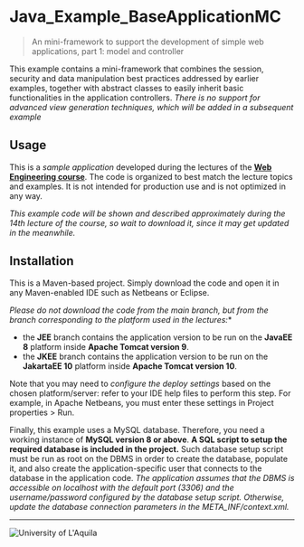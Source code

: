 # Java_Example_BaseApplicationMC
> An mini-framework to support the development of simple web applications, part 1: model and controller

This example contains a mini-framework that combines the session, security 
and data manipulation best practices addressed by earlier examples, together with
abstract classes to easily inherit basic functionalities in the application controllers.
*There is no support for advanced view generation techniques, which will be added in
a subsequent example*


## Usage

This is a *sample application* developed during the lectures of the  [**Web Engineering course**](https://webengineering-univaq.github.io). 
The code is organized to best match the lecture topics and examples. It is not intended for production use and is not optimized in any way. 

*This example code will be shown and described approximately during the 14th lecture of the course, so wait to download it, since it may get updated in the meanwhile.*

## Installation

This is a Maven-based project. Simply download the code and open it in any Maven-enabled IDE such as Netbeans or Eclipse. 

*Please do not download the code from the main branch, but from the branch corresponding to the platform used in the lectures:**
- the **JEE** branch contains the application version to be run on the **JavaEE 8** platform inside **Apache Tomcat version 9**. 
- the **JKEE** branch contains the application version to be run on the **JakartaEE 10** platform inside **Apache Tomcat version 10**. 

Note that you may need to *configure the deploy settings* based on the chosen platform/server: refer to your IDE help files to perform this step. For example, in Apache Netbeans, you must enter these settings in Project properties > Run.

Finally, this example uses a MySQL database. Therefore, you need a working instance of **MySQL version 8 or above**. 
**A SQL script to setup the required database is included in the project.**
Such database setup script must be run as root on the DBMS in order to create the database, populate it, and also create the application-specific 
user that connects to the database in the application code.
*The application assumes that the DBMS is accessible on localhost with the default port (3306) and the username/password configured by the
database setup script. Otherwise, update the database connection parameters in the META_INF/context.xml.*


---

![University of L'Aquila](https://www.disim.univaq.it/skins/aqua/img/logo2021-2.png)

 

